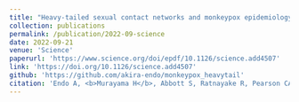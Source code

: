 ```yaml
---
title: "Heavy-tailed sexual contact networks and monkeypox epidemiology in the global outbreak, 2022"
collection: publications
permalink: /publication/2022-09-science
date: 2022-09-21
venue: 'Science'
paperurl: 'https://www.science.org/doi/epdf/10.1126/science.add4507'
link: 'https://doi.org/10.1126/science.add4507'
github: 'https://github.com/akira-endo/monkeypox_heavytail'
citation: 'Endo A, <b>Murayama H</b>, Abbott S, Ratnayake R, Pearson CAB, Edmunds WJ, Fearon E†, Funk S†. (2022) &quot;Heavy-tailed sexual contact networks and monkeypox epidemiology in the global outbreak, 2022.&quot; <i>Science</i>. 2022 Sep 25;0(0):eadd4507.'
---
```

